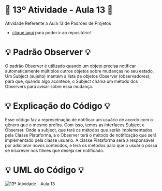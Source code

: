 # 🚀 13º Atividade - Aula 13 🚀
Atividade Referente a Aula 13 de Padrões de Projetos

- [clique aqui](https://github.com/Hugo-Machado02/padroes-projeto-atividades/tree/13º-Atividade-Aula-13/src) para poder ir ao repositório!

# :bulb: Padrão Observer :bulb:
O padrão Observer é utilizado quando um objeto precisa notificar automaticamente múltiplos outros objetos sobre mudanças no seu estado.
Um Subject (sujeito) mantém a lista de objetos Observer (observadores), para que, quando algo acontece, o Subject chama um método dos Observers para avisar sobre essa mudança.

# :bulb: Explicação do Código :bulb:
Esse código faz a represetnação de notificar um usuário de acordo com o gênero que o mesmo prefira.
Com isso, temos as interfaces Subject e Obserser. Onde a subject, que terá os métodos que serão implementados pela Classe Plataforma, a o Observer terá o método de notificação que será implementado pela classe usuário.
A classe Plataforma será a responsável por adicionar novos conteúdos, e terá os métodos para que o usuário possa se inscrever nos filmes que deseja ser notificado.

#  :bulb: UML do Código :bulb:
![13º Atividade - Aula 13](https://github.com/user-attachments/assets/269b2d8c-abdf-4b78-9442-9fb8e153ffb8)
